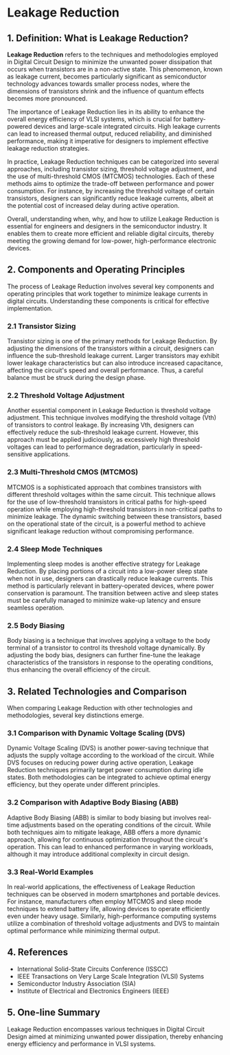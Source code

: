 # Leakage Reduction

## 1. Definition: What is **Leakage Reduction**?
**Leakage Reduction** refers to the techniques and methodologies employed in Digital Circuit Design to minimize the unwanted power dissipation that occurs when transistors are in a non-active state. This phenomenon, known as leakage current, becomes particularly significant as semiconductor technology advances towards smaller process nodes, where the dimensions of transistors shrink and the influence of quantum effects becomes more pronounced. 

The importance of Leakage Reduction lies in its ability to enhance the overall energy efficiency of VLSI systems, which is crucial for battery-powered devices and large-scale integrated circuits. High leakage currents can lead to increased thermal output, reduced reliability, and diminished performance, making it imperative for designers to implement effective leakage reduction strategies.

In practice, Leakage Reduction techniques can be categorized into several approaches, including transistor sizing, threshold voltage adjustment, and the use of multi-threshold CMOS (MTCMOS) technologies. Each of these methods aims to optimize the trade-off between performance and power consumption. For instance, by increasing the threshold voltage of certain transistors, designers can significantly reduce leakage currents, albeit at the potential cost of increased delay during active operation.

Overall, understanding when, why, and how to utilize Leakage Reduction is essential for engineers and designers in the semiconductor industry. It enables them to create more efficient and reliable digital circuits, thereby meeting the growing demand for low-power, high-performance electronic devices.

## 2. Components and Operating Principles
The process of Leakage Reduction involves several key components and operating principles that work together to minimize leakage currents in digital circuits. Understanding these components is critical for effective implementation.

### 2.1 Transistor Sizing
Transistor sizing is one of the primary methods for Leakage Reduction. By adjusting the dimensions of the transistors within a circuit, designers can influence the sub-threshold leakage current. Larger transistors may exhibit lower leakage characteristics but can also introduce increased capacitance, affecting the circuit's speed and overall performance. Thus, a careful balance must be struck during the design phase.

### 2.2 Threshold Voltage Adjustment
Another essential component in Leakage Reduction is threshold voltage adjustment. This technique involves modifying the threshold voltage (Vth) of transistors to control leakage. By increasing Vth, designers can effectively reduce the sub-threshold leakage current. However, this approach must be applied judiciously, as excessively high threshold voltages can lead to performance degradation, particularly in speed-sensitive applications.

### 2.3 Multi-Threshold CMOS (MTCMOS)
MTCMOS is a sophisticated approach that combines transistors with different threshold voltages within the same circuit. This technique allows for the use of low-threshold transistors in critical paths for high-speed operation while employing high-threshold transistors in non-critical paths to minimize leakage. The dynamic switching between these transistors, based on the operational state of the circuit, is a powerful method to achieve significant leakage reduction without compromising performance.

### 2.4 Sleep Mode Techniques
Implementing sleep modes is another effective strategy for Leakage Reduction. By placing portions of a circuit into a low-power sleep state when not in use, designers can drastically reduce leakage currents. This method is particularly relevant in battery-operated devices, where power conservation is paramount. The transition between active and sleep states must be carefully managed to minimize wake-up latency and ensure seamless operation.

### 2.5 Body Biasing
Body biasing is a technique that involves applying a voltage to the body terminal of a transistor to control its threshold voltage dynamically. By adjusting the body bias, designers can further fine-tune the leakage characteristics of the transistors in response to the operating conditions, thus enhancing the overall efficiency of the circuit.

## 3. Related Technologies and Comparison
When comparing Leakage Reduction with other technologies and methodologies, several key distinctions emerge. 

### 3.1 Comparison with Dynamic Voltage Scaling (DVS)
Dynamic Voltage Scaling (DVS) is another power-saving technique that adjusts the supply voltage according to the workload of the circuit. While DVS focuses on reducing power during active operation, Leakage Reduction techniques primarily target power consumption during idle states. Both methodologies can be integrated to achieve optimal energy efficiency, but they operate under different principles.

### 3.2 Comparison with Adaptive Body Biasing (ABB)
Adaptive Body Biasing (ABB) is similar to body biasing but involves real-time adjustments based on the operating conditions of the circuit. While both techniques aim to mitigate leakage, ABB offers a more dynamic approach, allowing for continuous optimization throughout the circuit's operation. This can lead to enhanced performance in varying workloads, although it may introduce additional complexity in circuit design.

### 3.3 Real-World Examples
In real-world applications, the effectiveness of Leakage Reduction techniques can be observed in modern smartphones and portable devices. For instance, manufacturers often employ MTCMOS and sleep mode techniques to extend battery life, allowing devices to operate efficiently even under heavy usage. Similarly, high-performance computing systems utilize a combination of threshold voltage adjustments and DVS to maintain optimal performance while minimizing thermal output.

## 4. References
- International Solid-State Circuits Conference (ISSCC)
- IEEE Transactions on Very Large Scale Integration (VLSI) Systems
- Semiconductor Industry Association (SIA)
- Institute of Electrical and Electronics Engineers (IEEE)

## 5. One-line Summary
Leakage Reduction encompasses various techniques in Digital Circuit Design aimed at minimizing unwanted power dissipation, thereby enhancing energy efficiency and performance in VLSI systems.